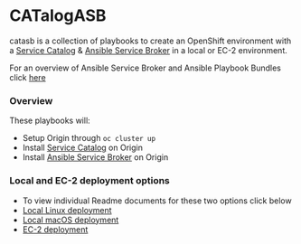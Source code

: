 # CATalogASB

catasb is a collection of playbooks to create an OpenShift environment with a [Service Catalog](https://github.com/kubernetes-incubator/service-catalog) & [Ansible Service Broker](https://github.com/fusor/ansible-service-broker) in a local or EC-2 environment.


For an overview of Ansible Service Broker and Ansible Playbook Bundles click [here](https://github.com/fusor/ansible-service-broker/blob/master/docs/introduction.md)

### Overview
These playbooks will:
  * Setup Origin through `oc cluster up`
  * Install [Service Catalog](https://github.com/kubernetes-incubator/service-catalog) on Origin
  * Install [Ansible Service Broker](https://github.com/fusor/ansible-service-broker) on Origin


### Local and EC-2 deployment options
  * To view individual Readme documents for these two options click below
  * [Local Linux deployment](local/linux/README.md)
  * [Local macOS deployment](local/mac/README.md)
  * [EC-2 deployment](ec2/README.md)
